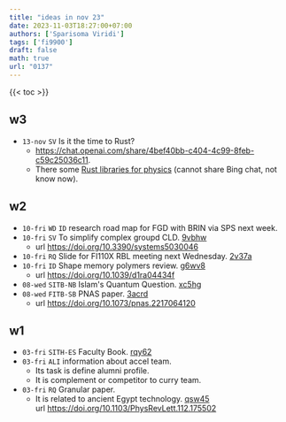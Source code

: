 ```yaml
---
title: "ideas in nov 23"
date: 2023-11-03T18:27:00+07:00
authors: ['Sparisoma Viridi']
tags: ['fi9900']
draft: false
math: true
url: "0137"
---
```

{{< toc >}}


## w3
+ `13-nov` `SV` Is it the time to Rust?
  - https://chat.openai.com/share/4bef40bb-c404-4c99-8feb-c59c25036c11.
  - There some [Rust libraries for physics](https://www.google.com/search?q=rust+libraries+for+physics) (cannot share Bing chat, not know now).


## w2
+ `10-fri` `WD` `ID` research road map for FGD with BRIN via SPS next week.
+ `10-fri` `SV` To simplify complex groupd CLD. [9vbhw](https://osf.io/9vbhw)
  - url https://doi.org/10.3390/systems5030046
+ `10-fri` `RQ` Slide for FI110X RBL meeting next Wednesday. [2v37a](https://osf.io/2v37a)
+ `10-fri` `ID` Shape memory polymers review. [g6wv8](https://osf.io/g6wv8)
  - url https://doi.org/10.1039/d1ra04434f
+ `08-wed` `SITB-NB` Islam's Quantum Question. [xc5hg](https://osf.io/xc5hg)
+ `08-wed` `FITB-SB` PNAS paper. [3acrd](https://osf.io/3acrd)
  - url https://doi.org/10.1073/pnas.2217064120


## w1
+ `03-fri` `SITH-ES` Faculty Book. [rqy62](https://osf.io/rqy62)
+ `03-fri` `ALI` information about accel team.
  - Its task is define alumni profile.
  - It is complement or competitor to curry team.
+ `03-fri` `RQ` Granular paper.
  - It is related to ancient Egypt technology. [qsw45](https://osf.io/qsw45) \
    url https://doi.org/10.1103/PhysRevLett.112.175502